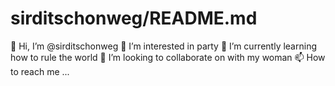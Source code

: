 # sirditschonweg/README.md
👋 Hi, I’m @sirditschonweg
👀 I’m interested in party
🌱 I’m currently learning how to rule the world
💞️ I’m looking to collaborate on with my woman
📫 How to reach me ...
